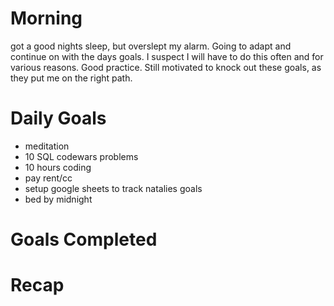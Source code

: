 # Morning
got a good nights sleep, but overslept my alarm. Going to adapt and continue on with the days goals. I suspect I will have to do this often and for various reasons. Good practice. Still motivated to knock out these goals, as they put me on the right path. 

# Daily Goals
- meditation
- 10 SQL codewars problems
- 10 hours coding 
- pay rent/cc
- setup google sheets to track natalies goals
- bed by midnight


# Goals Completed


# Recap
